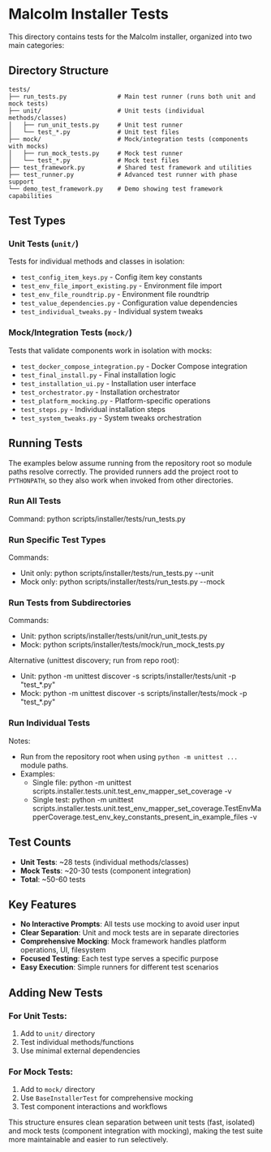 # Malcolm Installer Tests

This directory contains tests for the Malcolm installer, organized into two main categories:

## Directory Structure

```
tests/
├── run_tests.py              # Main test runner (runs both unit and mock tests)
├── unit/                     # Unit tests (individual methods/classes)
│   ├── run_unit_tests.py     # Unit test runner
│   └── test_*.py             # Unit test files
├── mock/                     # Mock/integration tests (components with mocks)
│   ├── run_mock_tests.py     # Mock test runner
│   └── test_*.py             # Mock test files
├── test_framework.py         # Shared test framework and utilities
├── test_runner.py            # Advanced test runner with phase support
└── demo_test_framework.py    # Demo showing test framework capabilities
```

## Test Types

### Unit Tests (`unit/`)
Tests for individual methods and classes in isolation:
- `test_config_item_keys.py` - Config item key constants
- `test_env_file_import_existing.py` - Environment file import
- `test_env_file_roundtrip.py` - Environment file roundtrip
- `test_value_dependencies.py` - Configuration value dependencies
- `test_individual_tweaks.py` - Individual system tweaks

### Mock/Integration Tests (`mock/`)
Tests that validate components work in isolation with mocks:
- `test_docker_compose_integration.py` - Docker Compose integration
- `test_final_install.py` - Final installation logic
- `test_installation_ui.py` - Installation user interface
- `test_orchestrator.py` - Installation orchestrator
- `test_platform_mocking.py` - Platform-specific operations
- `test_steps.py` - Individual installation steps
- `test_system_tweaks.py` - System tweaks orchestration

## Running Tests

The examples below assume running from the repository root so module paths
resolve correctly. The provided runners add the project root to `PYTHONPATH`,
so they also work when invoked from other directories.

### Run All Tests
Command: python scripts/installer/tests/run_tests.py

### Run Specific Test Types
Commands:
- Unit only: python scripts/installer/tests/run_tests.py --unit
- Mock only: python scripts/installer/tests/run_tests.py --mock

### Run Tests from Subdirectories
Commands:
- Unit: python scripts/installer/tests/unit/run_unit_tests.py
- Mock: python scripts/installer/tests/mock/run_mock_tests.py

Alternative (unittest discovery; run from repo root):
- Unit: python -m unittest discover -s scripts/installer/tests/unit -p "test_*.py"
- Mock: python -m unittest discover -s scripts/installer/tests/mock -p "test_*.py"

### Run Individual Tests
Notes:
- Run from the repository root when using `python -m unittest ...` module paths.
- Examples:
  - Single file: python -m unittest scripts.installer.tests.unit.test_env_mapper_set_coverage -v
  - Single test: python -m unittest scripts.installer.tests.unit.test_env_mapper_set_coverage.TestEnvMapperCoverage.test_env_key_constants_present_in_example_files -v

## Test Counts

- **Unit Tests**: ~28 tests (individual methods/classes)
- **Mock Tests**: ~20-30 tests (component integration)
- **Total**: ~50-60 tests

## Key Features

- **No Interactive Prompts**: All tests use mocking to avoid user input
- **Clear Separation**: Unit and mock tests are in separate directories
- **Comprehensive Mocking**: Mock framework handles platform operations, UI, filesystem
- **Focused Testing**: Each test type serves a specific purpose
- **Easy Execution**: Simple runners for different test scenarios

## Adding New Tests

### For Unit Tests:
1. Add to `unit/` directory
2. Test individual methods/functions
3. Use minimal external dependencies

### For Mock Tests:
1. Add to `mock/` directory  
2. Use `BaseInstallerTest` for comprehensive mocking
3. Test component interactions and workflows

This structure ensures clean separation between unit tests (fast, isolated) and mock tests (component integration with mocking), making the test suite more maintainable and easier to run selectively.
